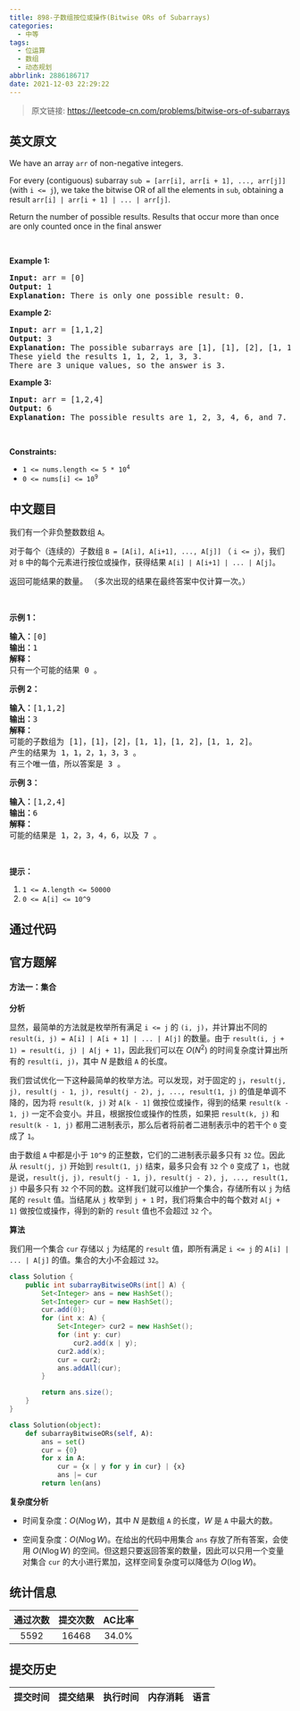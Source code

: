 ```yaml
---
title: 898-子数组按位或操作(Bitwise ORs of Subarrays)
categories:
  - 中等
tags:
  - 位运算
  - 数组
  - 动态规划
abbrlink: 2886186717
date: 2021-12-03 22:29:22
---
```


> 原文链接: https://leetcode-cn.com/problems/bitwise-ors-of-subarrays


## 英文原文
<div><p>We have an array <code>arr</code> of non-negative integers.</p>

<p>For every (contiguous) subarray <code>sub = [arr[i], arr[i + 1], ..., arr[j]]</code> (with <code>i &lt;= j</code>), we take the bitwise OR of all the elements in <code>sub</code>, obtaining a result <code>arr[i] | arr[i + 1] | ... | arr[j]</code>.</p>

<p>Return the number of possible results. Results that occur more than once are only counted once in the final answer</p>

<p>&nbsp;</p>
<p><strong>Example 1:</strong></p>

<pre>
<strong>Input:</strong> arr = [0]
<strong>Output:</strong> 1
<strong>Explanation:</strong> There is only one possible result: 0.
</pre>

<p><strong>Example 2:</strong></p>

<pre>
<strong>Input:</strong> arr = [1,1,2]
<strong>Output:</strong> 3
<strong>Explanation:</strong> The possible subarrays are [1], [1], [2], [1, 1], [1, 2], [1, 1, 2].
These yield the results 1, 1, 2, 1, 3, 3.
There are 3 unique values, so the answer is 3.
</pre>

<p><strong>Example 3:</strong></p>

<pre>
<strong>Input:</strong> arr = [1,2,4]
<strong>Output:</strong> 6
<strong>Explanation:</strong> The possible results are 1, 2, 3, 4, 6, and 7.
</pre>

<p>&nbsp;</p>
<p><strong>Constraints:</strong></p>

<ul>
	<li><code>1 &lt;= nums.length &lt;= 5 * 10<sup>4</sup></code></li>
	<li><code>0 &lt;= nums[i]&nbsp;&lt;= 10<sup>9</sup></code></li>
</ul>
</div>

## 中文题目
<div><p>我们有一个非负整数数组&nbsp;<code>A</code>。</p>

<p>对于每个（连续的）子数组&nbsp;<code>B =&nbsp;[A[i], A[i+1], ..., A[j]]</code> （&nbsp;<code>i &lt;= j</code>），我们对&nbsp;<code>B</code>&nbsp;中的每个元素进行按位或操作，获得结果&nbsp;<code>A[i] | A[i+1] | ... | A[j]</code>。</p>

<p>返回可能结果的数量。 （多次出现的结果在最终答案中仅计算一次。）</p>

<p>&nbsp;</p>

<p><strong>示例 1：</strong></p>

<pre><strong>输入：</strong>[0]
<strong>输出：</strong>1
<strong>解释：</strong>
只有一个可能的结果 0 。
</pre>

<p><strong>示例 2：</strong></p>

<pre><strong>输入：</strong>[1,1,2]
<strong>输出：</strong>3
<strong>解释：</strong>
可能的子数组为 [1]，[1]，[2]，[1, 1]，[1, 2]，[1, 1, 2]。
产生的结果为 1，1，2，1，3，3 。
有三个唯一值，所以答案是 3 。
</pre>

<p><strong>示例&nbsp;3：</strong></p>

<pre><strong>输入：</strong>[1,2,4]
<strong>输出：</strong>6
<strong>解释：</strong>
可能的结果是 1，2，3，4，6，以及 7 。
</pre>

<p>&nbsp;</p>

<p><strong>提示：</strong></p>

<ol>
	<li><code>1 &lt;= A.length &lt;= 50000</code></li>
	<li><code>0 &lt;= A[i] &lt;= 10^9</code></li>
</ol>
</div>

## 通过代码
<RecoDemo>
</RecoDemo>


## 官方题解
#### 方法一：集合

**分析**

显然，最简单的方法就是枚举所有满足 `i <= j` 的 `(i, j)`，并计算出不同的 `result(i, j) = A[i] | A[i + 1] | ... | A[j]` 的数量。由于 `result(i, j + 1) = result(i, j) | A[j + 1]`，因此我们可以在 $O(N^2)$ 的时间复杂度计算出所有的 `result(i, j)`，其中 $N$ 是数组 `A` 的长度。

我们尝试优化一下这种最简单的枚举方法。可以发现，对于固定的 `j`，`result(j, j), result(j - 1, j), result(j - 2), j, ..., result(1, j)` 的值是单调不降的，因为将 `result(k, j)` 对 `A[k - 1]` 做按位或操作，得到的结果 `result(k - 1, j)` 一定不会变小。并且，根据按位或操作的性质，如果把 `result(k, j)` 和 `result(k - 1, j)` 都用二进制表示，那么后者将前者二进制表示中的若干个 `0` 变成了 `1`。

由于数组 `A` 中都是小于 `10^9` 的正整数，它们的二进制表示最多只有 `32` 位。因此从 `result(j, j)` 开始到 `result(1, j)` 结束，最多只会有 `32` 个 `0` 变成了 `1`，也就是说，`result(j, j), result(j - 1, j), result(j - 2), j, ..., result(1, j)` 中最多只有 `32` 个不同的数。这样我们就可以维护一个集合，存储所有以 `j` 为结尾的 `result` 值。当结尾从 `j` 枚举到 `j + 1` 时，我们将集合中的每个数对 `A[j + 1]` 做按位或操作，得到的新的 `result` 值也不会超过 `32` 个。

**算法**

我们用一个集合 `cur` 存储以 `j` 为结尾的 `result` 值，即所有满足 `i <= j` 的 `A[i] | ... | A[j]` 的值。集合的大小不会超过 `32`。

```Java [sol1]
class Solution {
    public int subarrayBitwiseORs(int[] A) {
        Set<Integer> ans = new HashSet();
        Set<Integer> cur = new HashSet();
        cur.add(0);
        for (int x: A) {
            Set<Integer> cur2 = new HashSet();
            for (int y: cur)
                cur2.add(x | y);
            cur2.add(x);
            cur = cur2;
            ans.addAll(cur);
        }

        return ans.size();
    }
}
```

```Python [sol1]
class Solution(object):
    def subarrayBitwiseORs(self, A):
        ans = set()
        cur = {0}
        for x in A:
            cur = {x | y for y in cur} | {x}
            ans |= cur
        return len(ans)
```

**复杂度分析**

* 时间复杂度：$O(N \log W)$，其中 $N$ 是数组 `A` 的长度，$W$ 是 `A` 中最大的数。

* 空间复杂度：$O(N \log W)$。在给出的代码中用集合 `ans` 存放了所有答案，会使用 $O(N \log W)$ 的空间。但这题只要返回答案的数量，因此可以只用一个变量对集合 `cur` 的大小进行累加，这样空间复杂度可以降低为 $O(\log W)$。

## 统计信息
| 通过次数 | 提交次数 | AC比率 |
| :------: | :------: | :------: |
|    5592    |    16468    |   34.0%   |

## 提交历史
| 提交时间 | 提交结果 | 执行时间 |  内存消耗  | 语言 |
| :------: | :------: | :------: | :--------: | :--------: |
